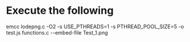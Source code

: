 # Execute the following
emcc lodepng.c  -O2 -s USE_PTHREADS=1 -s PTHREAD_POOL_SIZE=5 -o test.js functions.c --embed-file Test_1.png